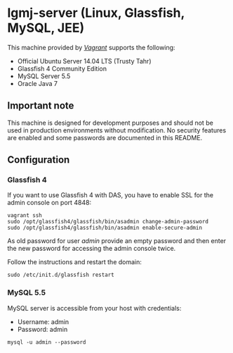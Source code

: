 # lgmj-server (Linux, Glassfish, MySQL, JEE)

This machine provided by [*Vagrant*](https://www.vagrantup.com/) supports the following:

* Official Ubuntu Server 14.04 LTS (Trusty Tahr)
* Glassfish 4 Community Edition
* MySQL Server 5.5
* Oracle Java 7

## Important note
This machine is designed for development purposes and should not be used in production environments without
modification. No security features are enabled and some passwords are documented in this README.

## Configuration
### Glassfish 4
If you want to use Glassfish 4 with DAS, you have to enable SSL for the admin console on port 4848:
```
vagrant ssh
sudo /opt/glassfish4/glassfish/bin/asadmin change-admin-password
sudo /opt/glassfish4/glassfish/bin/asadmin enable-secure-admin
```

As old password for user *admin* provide an empty password and then enter the new password for accessing the admin console twice. 

Follow the instructions and restart the domain:
```
sudo /etc/init.d/glassfish restart
```

### MySQL 5.5
MySQL server is accessible from your host with credentials:
* Username: admin
* Password: admin

```
mysql -u admin --password
```
